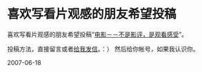 # 喜欢写看片观感的朋友希望投稿

喜欢写看片观感的朋友希望投稿“[电影－－不是影评，是观看感受](http://www.rijiben.org/dianying)”。

投稿方法，直接留言或者[给我发信](http://pengyou.rijiben.org/user/9/contact)。：） 然后给你帐号，如果我认识你。



2007-06-18